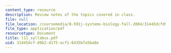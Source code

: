 ```yaml
---
content_type: resource
description: Review notes of the topics covered in class.
file: null
file_location: /coursemedia/8-591j-systems-biology-fall-2004/31445dcfd9b2d175acf16435bfa5ba8e_l11_syllabus.pdf
file_type: application/pdf
resourcetype: Document
title: l11_syllabus.pdf
uid: 31445dcf-d9b2-d175-acf1-6435bfa5ba8e
---
```

